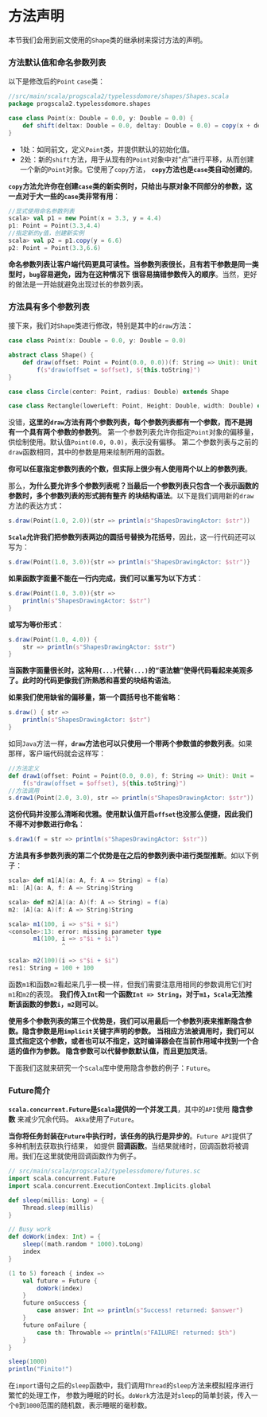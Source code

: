 方法声明
===============================================================
本节我们会用到前文使用的`Shape`类的继承树来探讨方法的声明。

### 方法默认值和命名参数列表
以下是修改后的`Point` `case`类：
```scala
//src/main/scala/progscala2/typelessdomore/shapes/Shapes.scala
package progscala2.typelessdomore.shapes

case class Point(x: Double = 0.0, y: Double = 0.0) {                                            //1
    def shift(deltax: Double = 0.0, deltay: Double = 0.0) = copy(x + deltax, y + deltay )       //2
}
```
+ 1处：如同前文，定义`Point`类，并提供默认的初始化值。
+ 2处：新的`shift`方法，用于从现有的`Point`对象中对“点”进行平移，从而创建一个新的`Point`对象。它使用了`copy`方法，
**`copy`方法也是`case`类自动创建的**。

**`copy`方法允许你在创建`case`类的新实例时，只给出与原对象不同部分的参数，这一点对于大一些的`case`类非常有用**：
```scala
//显式使用命名参数列表
scala> val p1 = new Point(x = 3.3, y = 4.4)
p1: Point = Point(3.3,4.4)
//指定新的y值，创建新实例
scala> val p2 = p1.copy(y = 6.6)
p2: Point = Point(3.3,6.6)
```
**命名参数列表让客户端代码更具可读性。当参数列表很长，且有若干参数是同一类型时，`bug`容易避免，因为在这种情况下
很容易搞错参数传入的顺序**。当然，更好的做法是一开始就避免出现过长的参数列表。

### 方法具有多个参数列表
接下来，我们对`Shape`类进行修改，特别是其中的`draw`方法：
```scala
case class Point(x: Double = 0.0, y: Double = 0.0)

abstract class Shape() {
    def draw(offset: Point = Point(0.0, 0.0))(f: String => Unit): Unit =
        f(s"draw(offset = $offset), ${this.toString}")
}

case class Circle(center: Point, radius: Double) extends Shape

case class Rectangle(lowerLeft: Point, Height: Double, width: Double) extends Shape
```
没错，**这里的`draw`方法有两个参数列表，每个参数列表都有一个参数，而不是拥有一个具有两个参数的参数列**。
第一个参数列表允许你指定`Point`对象的偏移量，供绘制使用。默认值`Point(0.0, 0.0)`，表示没有偏移。
第二个参数列表与之前的`draw`函数相同，其中的参数是用来绘制所用的函数。

**你可以任意指定参数列表的个数，但实际上很少有人使用两个以上的参数列表**。

那么，**为什么要允许多个参数列表呢？当最后一个参数列表只包含一个表示函数的参数时，多个参数列表的形式拥有整齐
的块结构语法**。以下是我们调用新的`draw`方法的表达方式：
```scala
s.draw(Point(1.0, 2.0))(str => println(s"ShapesDrawingActor: $str"))
```
**`Scala`允许我们把参数列表两边的圆括号替换为花括号**，因此，这一行代码还可以写为：
```scala
s.draw(Point(1.0, 3.0)){str => println(s"ShapesDrawingActor: $str")}
```
**如果函数字面量不能在一行内完成，我们可以重写为以下方式**：
```scala
s.draw(Point(1.0, 3.0)){str =>
    println(s"ShapesDrawingActor: $str")
}
```
**或写为等价形式**：
```scala
s.draw(Point(1.0, 4.0)) {
    str => println(s"ShapesDrawingActor: $str")
}
```
**当函数字面量很长时，这种用`{...}`代替`(...)`的“语法糖”使得代码看起来美观多了。此时的代码更像我们所熟悉和喜爱的块结构语法**。

**如果我们使用缺省的偏移量，第一个圆括号也不能省略**：
```scala
s.draw() { str =>
    println(s"ShapesDrawingActor: $str")
}
```
如同`Java`方法一样，**`draw`方法也可以只使用一个带两个参数值的参数列表**。如果那样，客户端代码就会这样写：
```scala
//方法定义
def draw1(offset: Point = Point(0.0, 0.0), f: String => Unit): Unit =
    f(s"draw(offset = $offset), ${this.toString}")
//方法调用
s.draw1(Point(2.0, 3.0), str => println(s"ShapesDrawingActor: $str"))
```
**这份代码并没那么清晰和优雅。使用默认值开启`offset`也没那么便捷，因此我们不得不对参数进行命名**：
```scala
s.draw1(f = str => println(s"ShapesDrawingActor: $str"))
```
**方法具有多参数列表的第二个优势是在之后的参数列表中进行类型推断**。如以下例子：
```scala
scala> def m1[A](a: A, f: A => String) = f(a)
m1: [A](a: A, f: A => String)String

scala> def m2[A](a: A)(f: A => String) = f(a)
m2: [A](a: A)(f: A => String)String

scala> m1(100, i => s"$i + $i")
<console>:13: error: missing parameter type
       m1(100, i => s"$i + $i")
               ^

scala> m2(100)(i => s"$i + $i")
res1: String = 100 + 100
```
函数`m1`和函数`m2`看起来几乎一模一样，但我们需要注意用相同的参数调用它们时`m1`和`m2`的表现。
**我们传入`Int`和一个函数`Int => String`，对于`m1`，`Scala`无法推断该函数的参数`i`，`m2`则可以**。

**使用多个参数列表的第三个优势是，我们可以用最后一个参数列表来推断隐含参数。隐含参数是用`implicit`关键字声明的参数。
当相应方法被调用时，我们可以显式指定这个参数，或者也可以不指定，这时编译器会在当前作用域中找到一个合适的值作为参数。
隐含参数可以代替参数默认值，而且更加灵活**。

下面我们这就来研究一个`Scala`库中使用隐含参数的例子：`Future`。

### Future简介
**`scala.concurrent.Future`是`Scala`提供的一个并发工具**，其中的`API`使用 **隐含参数** 来减少冗余代码。
`Akka`使用了`Future`。

**当你将任务封装在`Future`中执行时，该任务的执行是异步的**。`Future API`提供了多种机制去获取执行结果，
如提供 **回调函数**。当结果就绪时，回调函数将被调用。我们在这里就使用回调函数作为例子。
```scala
// src/main/scala/progscala2/typelessdomore/futures.sc
import scala.concurrent.Future
import scala.concurrent.ExecutionContext.Implicits.global

def sleep(millis: Long) = {
    Thread.sleep(millis)
}

// Busy work
def doWork(index: Int) = {
    sleep((math.random * 1000).toLong)
    index
}

(1 to 5) foreach { index =>
    val future = Future {
        doWork(index)
    }
    future onSuccess {
        case answer: Int => println(s"Success! returned: $answer")
    }
    future onFailure {
        case th: Throwable => println(s"FAILURE! returned: $th")
    }
}

sleep(1000)
println("Finito!")
```
在`import`语句之后的`sleep`函数中，我们调用`Thread`的`sleep`方法来模拟程序进行繁忙的处理工作，
参数为睡眠的时长。`doWork`方法是对`sleep`的简单封装，传入一个`0`到`1000`范围的随机数，表示睡眠的毫秒数。






